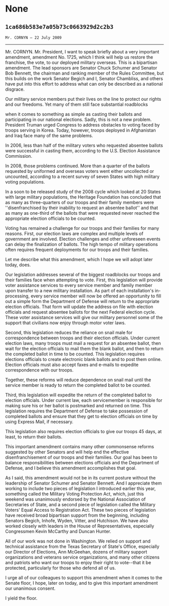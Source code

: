 # None
## `1ca686b583e7a05b73c0663929d2c2b3`
`Mr. CORNYN — 22 July 2009`

---


Mr. CORNYN. Mr. President, I want to speak briefly about a very 
important amendment, amendment No. 1725, which I think will help us 
restore the franchise, the vote, to our deployed military overseas. 
This is a bipartisan amendment. The lead sponsors are Senator Chuck 
Schumer and Senator Bob Bennett, the chairman and ranking member of the 
Rules Committee, but this builds on the work Senator Begich and I, 
Senator Chambliss, and others have put into this effort to address what 
can only be described as a national disgrace.

Our military service members put their lives on the line to protect 
our rights and our freedoms. Yet many of them still face substantial 
roadblocks


when it comes to something as simple as casting their ballots and 
participating in our national elections. Sadly, this is not a new 
problem. President Truman urged Congress to address obstacles to voting 
faced by troops serving in Korea. Today, however, troops deployed in 
Afghanistan and Iraq face many of the same problems.

In 2006, less than half of the military voters who requested absentee 
ballots were successful in casting them, according to the U.S. Election 
Assistance Commission.

In 2008, those problems continued. More than a quarter of the ballots 
requested by uniformed and overseas voters went either uncollected or 
uncounted, according to a recent survey of seven States with high 
military voting populations.

In a soon to be released study of the 2008 cycle which looked at 20 
States with large military populations, the Heritage Foundation has 
concluded that as many as three-quarters of our troops and their family 
members were ''disenfranchised by their inability to request an 
absentee ballot'' and that as many as one-third of the ballots that 
were requested never reached the appropriate election officials to be 
counted.

Voting has remained a challenge for our troops and their families for 
many reasons. First, our election laws are complex and multiple levels 
of government are involved. Election challenges and other unforeseen 
events can delay the finalization of ballots. The high tempo of 
military operations often requires frequent deployments for our troops 
and their families.

Let me describe what this amendment, which I hope we will adopt later 
today, does.

Our legislation addresses several of the biggest roadblocks our 
troops and their families face when attempting to vote. First, this 
legislation will provide voter assistance services to every service 
member and family member upon transfer to a new military installation. 
As part of each installation's in-processing, every service member will 
now be offered an opportunity to fill out a simple form the Department 
of Defense will return to the appropriate election officials. That form 
will update the address on file with election officials and request 
absentee ballots for the next Federal election cycle. These voter 
assistance services will give our military personnel some of the 
support that civilians now enjoy through motor voter laws.

Second, this legislation reduces the reliance on snail male for 
correspondence between troops and their election officials. Under 
current election laws, many troops must mail a request for an absentee 
ballot, then wait for the election officials to mail them the blank 
ballot, and then to return the completed ballot in time to be counted. 
This legislation requires elections officials to create electronic 
blank ballots and to post them online. Election officials must also 
accept faxes and e-mails to expedite correspondence with our troops.

Together, these reforms will reduce dependence on snail mail until 
the service member is ready to return the completed ballot to be 
counted.

Third, this legislation will expedite the return of the completed 
ballot to election officials. Under current law, each servicemember is 
responsible for making sure his or her ballot is postmarked and 
returned on time. This legislation requires the Department of Defense 
to take possession of completed ballots and ensure that they get to 
election officials on time by using Express Mail, if necessary.

This legislation also requires election officials to give our troops 
45 days, at least, to return their ballots.

This important amendment contains many other commonsense reforms 
suggested by other Senators and will help end the effective 
disenfranchisement of our troops and their families. Our goal has been 
to balance responsibilities between elections officials and the 
Department of Defense, and I believe this amendment accomplishes that 
goal.

As I said, this amendment would not be in its current posture without 
the leadership of Senator Schumer and Senator Bennett. And I appreciate 
them working to include two pieces of legislation I introduced earlier 
this year, something called the Military Voting Protection Act, which, 
just this weekend was unanimously endorsed by the National Association 
of Secretaries of State, and a second piece of legislation called the 
Military Voters' Equal Access to Registration Act. These two pieces of 
legislation have received broad bipartisan support from the beginning, 
including Senators Begich, Inhofe, Wyden, Vitter, and Hutchison. We 
have also worked closely with leaders in the House of Representatives, 
especially Congressmen Kevin McCarthy and Duncan Hunter.

All of our work was not done in Washington. We relied on support and 
technical assistance from the Texas Secretary of State's Office, 
especially our Director of Elections, Ann McGeehan, dozens of military 
support organizations and veterans service organizations, and many 
other citizens and patriots who want our troops to enjoy their right to 
vote--that it be protected, particularly for those who defend all of 
us.

I urge all of our colleagues to support this amendment when it comes 
to the Senate floor, I hope, later on today, and to give this important 
amendment our unanimous consent.

I yield the floor.